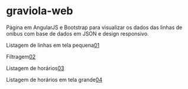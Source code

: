 # graviola-web

Página em AngularJS e Bootstrap para visualizar os dados das linhas de onibus com base de dados em JSON e design responsivo.

Listagem de linhas em tela pequena[01](https://raw.githubusercontent.com/wpiasecki/graviola-web/master/img/01.png)

Filtragem[02](https://raw.githubusercontent.com/wpiasecki/graviola-web/master/img/02.png)

Listagem de horários[03](https://raw.githubusercontent.com/wpiasecki/graviola-web/master/img/03.png)

Listagem de horários em tela grande[04](https://raw.githubusercontent.com/wpiasecki/graviola-web/master/img/04.png)


